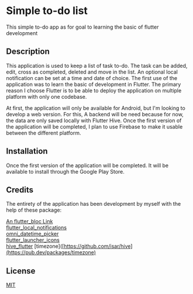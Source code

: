 # Simple to-do list

This simple to-do app as for goal to learning the basic of flutter development

## Description

This application is used to keep a list of task to-do. 
The task can be added, edit, cross as completed, deleted and move in the list. An optional local notification can be set at a time and date of choice.
The first use of the application was to learn the basic of development in Flutter.  The primary reason I choose Flutter is to be able to deploy the application on multiple platform with only one codebase.

At first, the application will only be available for Android, but I'm looking to develop a web version. For this, A backend will be need because for now, the data are only saved locally with Flutter Hive. Once the first version of the application will be completed, I plan to use Firebase to make it usable between the different platform.


## Installation

Once the first version of the application will be completed. It will be available to install through the Google Play Store.

## Credits

The entirety of the application has been development by myself with the help of these package:
  
[An flutter_bloc Link](https://github.com/felangel/bloc/tree/master)  
[flutter_local_notifications](https://github.com/MaikuB/flutter_local_notifications)  
[omni_datetime_picker](https://github.com/alanchan-dev/OmniDateTimePicker)  
[flutter_launcher_icons](https://github.com/fluttercommunity/flutter_launcher_icons)  
[hive_flutter](https://github.com/isar/hive)
[timezone]([https://github.com/isar/hive](https://pub.dev/packages/timezone)


## License

[MIT](https://choosealicense.com/licenses/mit/)
